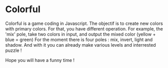 
Colorful
========

Colorful is a game coding in Javascript.
The objectif is to create new colors with primary colors.
For that, you have different operation.
For example, the 'mix' pole, take two colors in input, and output the mixed color (yellow + blue = green)
For the moment there is four poles : mix, invert, light and shadow.
And with it you can already make various levels and interrested puzzle !

Hope you will have a funny time !
